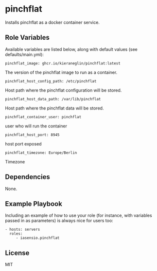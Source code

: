 pinchflat
==========

Installs pinchflat as a docker container service.


Role Variables
--------------

Available variables are listed below, along with default values (see defaults/main.yml):


```
pinchflat_image: ghcr.io/kieraneglin/pinchflat:latest
```
The version of the pinchflat image to run as a container.

```
pinchflat_host_config_path: /etc/pinchflat
```
Host path where the pinchflat configuration will be stored.

```
pinchflat_host_data_path: /var/lib/pinchflat
```
Host path where the pinchflat data will be stored.

```
pinchflat_container_user: pinchflat
```
user who will run the container

```
pinchflat_host_port: 8945
```
host port exposed

```
pinchflat_timezone: Europe/Berlin
```
Timezone



Dependencies
------------

None.

Example Playbook
----------------

Including an example of how to use your role (for instance, with variables passed in as parameters) is always nice for users too:

    - hosts: servers
      roles:
         - iasensio.pinchflat

License
-------

MIT

